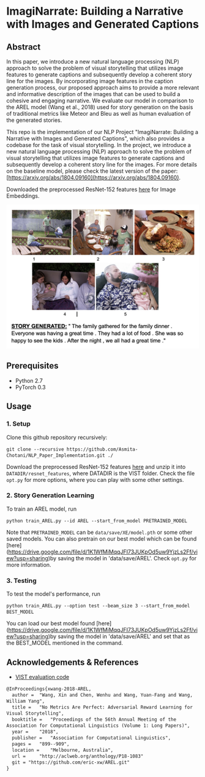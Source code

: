 # ImagiNarrate: Building a Narrative with Images and Generated Captions

## Abstract

In this paper, we introduce a new natural language processing (NLP) approach to solve the
problem of visual storytelling that utilizes image features to generate captions and subsequently
develop a coherent story line for the images. By incorporating image features in
the caption generation process, our proposed approach aims to provide a more relevant and
informative description of the images that can be used to build a cohesive and engaging narrative.
We evaluate our model in comparison to the AREL model (Wang et al., 2018) used
for story generation on the basis of traditional metrics like Meteor and Bleu as well as human
evaluation of the generated stories.

This repo is the implementation of our NLP Project "ImagiNarrate: Building a Narrative with Images and Generated Captions", which also provides a codebase for the task of visual storytelling.
In the project, we introduce a new natural language processing (NLP) approach to solve the problem of visual storytelling that utilizes image features to generate captions and subsequently develop a coherent story line for the images.
For more details on the baseline model, please check the latest version of the paper: [https://arxiv.org/abs/1804.09160](https://arxiv.org/abs/1804.09160).


Downloaded the preprocessed ResNet-152 features [here](https://vist-arel.s3.amazonaws.com/resnet_features.zip) for Image Embeddings.

<p align="demo">
<img src="demo1.png">
</p>

## Prerequisites 
- Python 2.7
- PyTorch 0.3

## Usage
### 1. Setup
Clone this github repository recursively: 

```
git clone --recursive https://github.com/Asmita-Chotani/NLP_Paper_Implementation.git ./
```

Download the preprocessed ResNet-152 features [here](https://vist-arel.s3.amazonaws.com/resnet_features.zip) and unzip it into `DATADIR/resnet_features`, where DATADIR is the VIST folder.
Check the file `opt.py` for more options, where you can play with some other settings.

### 2. Story Generation Learning
To train an AREL model, run

```
python train_AREL.py --id AREL --start_from_model PRETRAINED_MODEL
```

Note that `PRETRAINED_MODEL` can be `data/save/XE/model.pth` or some other saved models. You can also pretrain on our best model which can be found [here] (https://drive.google.com/file/d/1K1WfMiMqqJFI73JUKpOd5uw9YjzLs2Ff/view?usp=sharing)by saving the model in 'data/save/AREL'.
Check `opt.py` for more information.

### 3. Testing
To test the model's performance, run
```
python train_AREL.py --option test --beam_size 3 --start_from_model BEST_MODEL
```
You can load our best model found [here] (https://drive.google.com/file/d/1K1WfMiMqqJFI73JUKpOd5uw9YjzLs2Ff/view?usp=sharing)by saving the model in 'data/save/AREL' and set that as the BEST_MODEL mentioned in the command.

## Acknowledgements & References
* [VIST evaluation code](https://github.com/lichengunc/vist_eval)
```
@InProceedings{xwang-2018-AREL,
  author = 	"Wang, Xin and Chen, Wenhu and Wang, Yuan-Fang and Wang, William Yang",
  title = 	"No Metrics Are Perfect: Adversarial Reward Learning for Visual Storytelling",
  booktitle = 	"Proceedings of the 56th Annual Meeting of the Association for Computational Linguistics (Volume 1: Long Papers)",
  year = 	"2018",
  publisher = 	"Association for Computational Linguistics",
  pages = 	"899--909",
  location = 	"Melbourne, Australia",
  url = 	"http://aclweb.org/anthology/P18-1083"
  git = "https://github.com/eric-xw/AREL.git"
}
```
